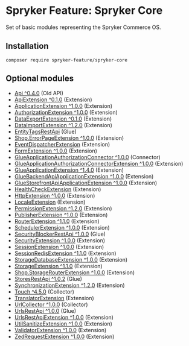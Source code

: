 # Spryker Feature: Spryker Core

Set of basic modules representing the Spryker Commerce OS.

## Installation

```
composer require spryker-feature/spryker-core
```

## Optional modules
- [Api ^0.4.0](https://github.com/spryker/api) (Old API)
- [ApiExtension ^0.1.0](https://github.com/spryker/api-extension) (Extension)
- [ApplicationExtension ^1.0.0](https://github.com/spryker/application-extension) (Extension)
- [AuthorizationExtension ^1.0.0](https://github.com/spryker/authorization-extension) (Extension)
- [DataExportExtension ^0.1.0](https://github.com/spryker/data-export-extension) (Extension)
- [DataImportExtension ^1.2.0](https://github.com/spryker/data-import-extension) (Extension)
- [EntityTagsRestApi](https://github.com/spryker/entity-tags-rest-api) (Glue)
- [Shop.ErrorPageExtension ^1.0.0](https://github.com/spryker-shop/error-page-extension) (Extension)
- [EventDispatcherExtension](https://github.com/spryker/event-dispatcher-extension) (Extension)
- [FormExtension ^1.0.0](https://github.com/spryker/form-extension) (Extension)
- [GlueApplicationAuthorizationConnector ^1.0.0](https://github.com/spryker/glue-application-authorization-connector) (Connector)
- [GlueApplicationAuthorizationConnectorExtension ^1.0.0](https://github.com/spryker/glue-application-authorization-connector-extension) (Extension)
- [GlueApplicationExtension ^1.4.0](https://github.com/spryker/glue-application-extension) (Extension)
- [GlueBackendApiApplicationExtension ^1.0.0](https://github.com/spryker/glue-backend-api-application-extension) (Extension)
- [GlueStorefrontApiApplicationExtension ^1.0.0](https://github.com/spryker/glue-storefront-api-application-extension) (Extension)
- [HealthCheckExtension](https://github.com/spryker/health-check-extension) (Extension)
- [HttpExtension ^1.0.0](https://github.com/spryker/http-extension) (Extension)
- [LocaleExtension](https://github.com/spryker/locale-extension) (Extension)
- [PermissionExtension ^1.2.0](https://github.com/spryker/permission-extension) (Extension)
- [PublisherExtension ^1.0.0](https://github.com/spryker/publisher-extension) (Extension)
- [RouterExtension ^1.1.0](https://github.com/spryker/router-extension) (Extension)
- [SchedulerExtension ^1.0.0](https://github.com/spryker/scheduler-extension) (Extension)
- [SecurityBlockerRestApi ^1.0.0](https://github.com/spryker/security-blocker-rest-api) (Glue)
- [SecurityExtension ^1.0.0](https://github.com/spryker/security-extension) (Extension)
- [SessionExtension ^1.0.0](https://github.com/spryker/session-extension) (Extension)
- [SessionRedisExtension ^1.1.0](https://github.com/spryker/session-redis-extension) (Extension)
- [StorageDatabaseExtension ^1.0.0](https://github.com/spryker/storage-database-extension) (Extension)
- [StorageExtension ^1.1.0](https://github.com/spryker/storage-extension) (Extension)
- [Shop.StorageRouterExtension ^1.0.0](https://github.com/spryker-shop/storage-router-extension) (Extension)
- [StoresRestApi ^1.0.2](https://github.com/spryker/stores-rest-api) (Glue)
- [SynchronizationExtension ^1.2.0](https://github.com/spryker/synchronization-extension) (Extension)
- [Touch ^4.5.0](https://github.com/spryker/touch) (Collector)
- [TranslatorExtension](https://github.com/spryker/translator-extension) (Extension)
- [UrlCollector ^1.0.0](https://github.com/spryker/url-collector) (Collector)
- [UrlsRestApi ^1.0.0](https://github.com/spryker/urls-rest-api) (Glue)
- [UrlsRestApiExtension ^1.0.0](https://github.com/spryker/urls-rest-api-extension) (Extension)
- [UtilSanitizeExtension ^1.0.0](https://github.com/spryker/util-sanitize-extension) (Extension)
- [ValidatorExtension ^1.0.0](https://github.com/spryker/validator-extension) (Extension)
- [ZedRequestExtension ^1.0.0](https://github.com/spryker/zed-request-extension) (Extension)
